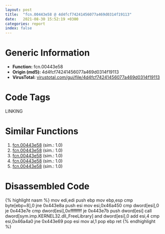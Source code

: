 ```yaml
---
layout: post
title:  "fcn.00443e58 @ 4d4fcf74241456077a469d0314f19113"
date:   2021-08-30 15:52:19 +0300
categories: report
index: false
---
```


# Generic Information
- **Function:** fcn.00443e58
- **Origin (md5):** 4d4fcf74241456077a469d0314f19113
- **VirusTotal:** [virustotal.com/gui/file/4d4fcf74241456077a469d0314f19113][virustotal_ref]

# Code Tags
<span class="tag" id="LINKING">LINKING</span>


# Similar Functions

1. [fcn.00443e58][similar_1_ref] (sim.: 1.0)
2. [fcn.00443e58][similar_2_ref] (sim.: 1.0)
3. [fcn.00443e58][similar_3_ref] (sim.: 1.0)
4. [fcn.00443e58][similar_4_ref] (sim.: 1.0)
5. [fcn.00443e58][similar_5_ref] (sim.: 1.0)


# Disassembled Code

{% highlight nasm %}
mov edi,edi
push ebp
mov ebp,esp
cmp byte[ebp+8],0
jne 0x443e8a
push esi
mov esi,0x46a450
cmp dword[esi],0
je 0x443e7e
cmp dword[esi],0xffffffff
je 0x443e7b
push dword[esi]
call dword[sym.imp.KERNEL32.dll_FreeLibrary]
and dword[esi],0
add esi,4
cmp esi,0x46a4a0
jne 0x443e69
pop esi
mov al,1
pop ebp
ret 
{% endhighlight %}


[similar_1_ref]: /report/fcn.00443e58@f12f9592fdd7a957b636b9ae1acd018a
[similar_2_ref]: /report/fcn.00443e58@250c15fdfedf90389001a715f8f899f1
[similar_3_ref]: /report/fcn.00443e58@f364e12ffcdf9578b1eb1588196b803b
[similar_4_ref]: /report/fcn.00443e58@694a7fc532cc7a886900e4b8a38ed692
[similar_5_ref]: /report/fcn.00443e58@4a4dca14d485f55ffaff4128bc9fdbc6
[virustotal_ref]: https://www.virustotal.com/gui/file/4d4fcf74241456077a469d0314f19113